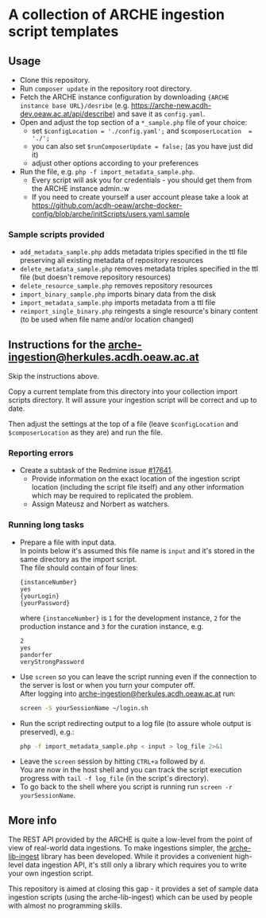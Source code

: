# A collection of ARCHE ingestion script templates

## Usage

* Clone this repository.
* Run `composer update` in the repository root directory.
* Fetch the ARCHE instance configuration by downloading `{ARCHE instance base URL}/desribe` (e.g. https://arche-new.acdh-dev.oeaw.ac.at/api/describe) and save it as `config.yaml`.
* Open and adjust the top section of a `*_sample.php` file of your choice:
    * set `$configLocation = './config.yaml';` and `$composerLocation  = './';`
    * you can also set `$runComposerUpdate = false;` (as you have just did it)
    * adjust other options according to your preferences
* Run the file, e.g. `php -f import_metadata_sample.php`.
    * Every script will ask you for credentials - you should get them from the ARCHE instance admin.:w
    * If you need to create yourself a user account please take a look at https://github.com/acdh-oeaw/arche-docker-config/blob/arche/initScripts/users.yaml.sample

### Sample scripts provided

* `add_metadata_sample.php` adds metadata triples specified in the ttl file preserving all existing metadata of repository resources
* `delete_metadata_sample.php` removes metadata triples specified in the ttl file (but doesn't remove repository resources)
* `delete_resource_sample.php` removes repository resources
* `import_binary_sample.php` imports binary data from the disk
* `import_metadata_sample.php` imports metadata from a ttl file
* `reimport_single_binary.php` reingests a single resource's binary content (to be used when file name and/or location changed)


## Instructions for the arche-ingestion@herkules.acdh.oeaw.ac.at

Skip the instructions above.

Copy a current template from this directory into your collection import scripts directory.
It will assure your ingestion script will be correct and up to date.

Then adjust the settings at the top of a file (leave `$configLocation` and `$composerLocation` as they are) and run the file.

### Reporting errors

* Create a subtask of the Redmine issue [#17641](https://redmine.acdh.oeaw.ac.at/issues/17641).
    * Provide information on the exact location of the ingestion script location (including the script file itself) and any other information which may be required to replicated the problem.
    * Assign Mateusz and Norbert as watchers.

### Running long tasks

* Prepare a file with input data.  
  In points below it's assumed this file name is `input` and it's stored in the same directory as the import script.  
  The file should contain of four lines:
  ```
  {instanceNumber}
  yes
  {yourLogin}
  {yourPassword}
  ```
  where `{instanceNumber}` is `1` for the development instance, `2` for the production instance and `3` for the curation instance, e.g.
  ```
  2
  yes
  pandorfer
  veryStrongPassword
  ```
* Use `screen` so you can leave the script running even if the connection to the server is lost or when you turn your computer off.  
  After logging into arche-ingestion@herkules.acdh.oeaw.ac.at run:
  ```bash
  screen -S yourSessionName ~/login.sh
  ```
* Run the script redirecting output to a log file (to assure whole output is preserved), e.g.:
  ```bash
  php -f import_metadata_sample.php < input > log_file 2>&1
  ```
* Leave the `screen` session by hitting `CTRL+a` followed by `d`.  
  You are now in the host shell and you can track the script execution progress with `tail -f log_file` (in the script's directory).
* To go back to the shell where you script is running run `screen -r yourSessionName`.

## More info

The REST API provided by the ARCHE is quite a low-level from the point of view of real-world data ingestions.
To make ingestions simpler, the [arche-lib-ingest](https://github.com/acdh-oeaw/arche-lib-ingest) library has been developed.
While it provides a convenient high-level data ingestion API, it's still only a library which requires you to write your own ingestion script.

This repository is aimed at closing this gap - it provides a set of sample data ingestion scripts (using the arche-lib-ingest) which can be used by people with almost no programming skills.

